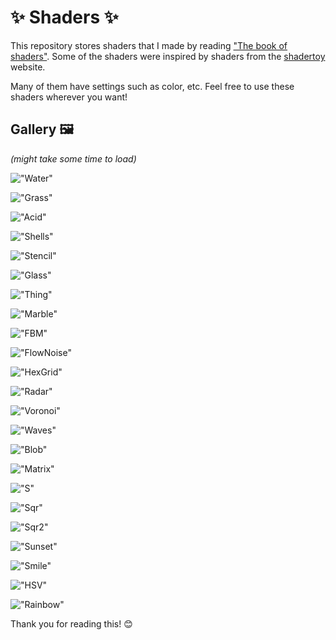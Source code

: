 # ✨ Shaders ✨

This repository stores shaders that I made by reading ["The book of shaders"](https://thebookofshaders.com/). 
Some of the shaders were inspired by shaders from the [shadertoy](https://www.shadertoy.com/) website.

Many of them have settings such as color, etc. Feel free to use these shaders wherever you want!

## Gallery 🖼️
*(might take some time to load)*

!["Water"](https://github.com/akihiko47/The-Book-Of-Shaders-Unity/blob/main/Images/water.jpg)

!["Grass"](https://github.com/akihiko47/The-Book-Of-Shaders-Unity/blob/main/Images/grass.jpg)

!["Acid"](https://github.com/akihiko47/The-Book-Of-Shaders-Unity/blob/main/Images/acid.jpg)

!["Shells"](https://github.com/akihiko47/The-Book-Of-Shaders-Unity/blob/main/Images/shells.jpg)

!["Stencil"](https://github.com/akihiko47/The-Book-Of-Shaders-Unity/blob/main/Images/stencil.jpg)

!["Glass"](https://github.com/akihiko47/The-Book-Of-Shaders-Unity/blob/main/Images/glass.jpg)

!["Thing"](https://github.com/akihiko47/The-Book-Of-Shaders-Unity/blob/main/Images/thing.gif)

!["Marble"](https://github.com/akihiko47/The-Book-Of-Shaders-Unity/blob/main/Images/marble.gif)

!["FBM"](https://github.com/akihiko47/The-Book-Of-Shaders-Unity/blob/main/Images/fbm.gif)

!["FlowNoise"](https://github.com/akihiko47/The-Book-Of-Shaders-Unity/blob/main/Images/flownoise.gif)

!["HexGrid"](https://github.com/akihiko47/The-Book-Of-Shaders-Unity/blob/main/Images/hex.gif)

!["Radar"](https://github.com/akihiko47/The-Book-Of-Shaders-Unity/blob/main/Images/radar.gif)

!["Voronoi"](https://github.com/akihiko47/The-Book-Of-Shaders-Unity/blob/main/Images/voronoi.gif)

!["Waves"](https://github.com/akihiko47/The-Book-Of-Shaders-Unity/blob/main/Images/waves.gif)

!["Blob"](https://github.com/akihiko47/The-Book-Of-Shaders-Unity/blob/main/Images/blob.gif)

!["Matrix"](https://github.com/akihiko47/The-Book-Of-Shaders-Unity/blob/main/Images/matrix.gif)

!["S"](https://github.com/akihiko47/The-Book-Of-Shaders-Unity/blob/main/Images/s.gif)

!["Sqr"](https://github.com/akihiko47/The-Book-Of-Shaders-Unity/blob/main/Images/sqr.gif)

!["Sqr2"](https://github.com/akihiko47/The-Book-Of-Shaders-Unity/blob/main/Images/sqr2.gif)

!["Sunset"](https://github.com/akihiko47/The-Book-Of-Shaders-Unity/blob/main/Images/sunset.gif)

!["Smile"](https://github.com/akihiko47/The-Book-Of-Shaders-Unity/blob/main/Images/smile.gif)

!["HSV"](https://github.com/akihiko47/The-Book-Of-Shaders-Unity/blob/main/Images/hsv.gif)

!["Rainbow"](https://github.com/akihiko47/The-Book-Of-Shaders-Unity/blob/main/Images/rainbow.gif)

Thank you for reading this! 😊

